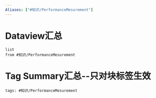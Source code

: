 ```yaml
---
Aliases: ["#知识/PerformanceMesurement"]
---
```

# Dataview汇总

```dataview
list
from #知识/PerformanceMesurement
```

# Tag Summary汇总--只对块标签生效

```add-summary
tags: #知识/PerformanceMesurement
```

